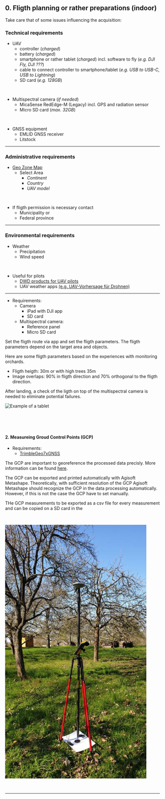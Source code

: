 ## 0. Fligth planning or rather preparations (indoor)

Take care that of some issues influencing the acquisition:

### Technical requirements
  * UAV 
    * controller (*charged*)
    * battery (*charged*)
    * smartphone or rather tablet (*charged*) incl. software to fly (*e.g. DJI Fly, DJI ???*)
    * cable to connect controller to smartphone/tablet (*e.g. USB to USB-C, USB to Lightning*)
    * SD card (*e.g. 128GB*)
 
<br>

  * Multispectral camera (*if needed*)
    *  MicaSense RedEdge-M (Legacy) incl. GPS and radiation sensor
    *  Micro SD card (*max. 32GB*)

<br>

  * GNSS equipment
    *  EMLID GNSS receiver
    *  Litstock


--- 

### Administrative requirements
* [Geo Zone Map](https://www.dji.com/flysafe/geo-map)
    * Select Area 
      * *Continent* 
      * *Country* 
      * *UAV model* 

<br>

* If fligth permission is necessary contact
  * Municipality or
  * Federal province

---

### Environmental requirements
* Weather
  * Precipitation
  * Wind speed

<br>

* Useful for pilots
  * [DWD products for UAV pilots](https://www.dwd.de/DE/fachnutzer/luftfahrt/teaser/luftsportberichte/luftsportberichte_node.html) 
  * UAV weather apps [(e.g. UAV-Vorhersage für Drohnen)](https://play.google.com/store/apps/details?id=com.uavforecast&hl=de&gl=US)


---




- Requirements:
     - Camera   
          - iPad with DJI app
          - SD card
     - Multispectral camera:
          - Reference panel
          - Micro SD card
     
Set the fligth route via app and set the fligth parameters. The fligth parameters depend on the target area and objects.

Here are some fligth parameters based on the experiences with monitoring orchards.
* Fligth heigth: 30m or with high trees 35m
* Image overlaps: 90% in fligth direction and 70% orthogonal to the fligth direction.

After landing, a check of the ligth on top of the multispectral camera is needed to eliminate potential failures.


     
![Example of a tablet](images/ipad.webpg "Tablet")

<br>   
<br>
<br>

#### 2. Measureing Groud Control Points (GCP)
- Requirements:
     - [TrimbleGeo7xGNSS](https://geospatial.trimble.com/products-and-solutions/geo-7x-gnss)

The GCP are important to georeference the processed data precisly. 
More information can be found [here](https://www.dronedeploy.com/blog/what-are-ground-control-points-gcps/).

The GCP can be exported and printed automatically with Agisoft Metashape.
Theoretically, with sufficient resolution of the GCP Agisoft Metashape should recognize the GCP in the data processing automatically. However, if this is not the case the GCP have to set manually.

THe GCP measurements to be exported as a csv file for every measurement and can be copied on a SD card in the 



<br>

![GNSS measruement](images/gcp.png "GNSS measurement")

     
<br>

--- 
